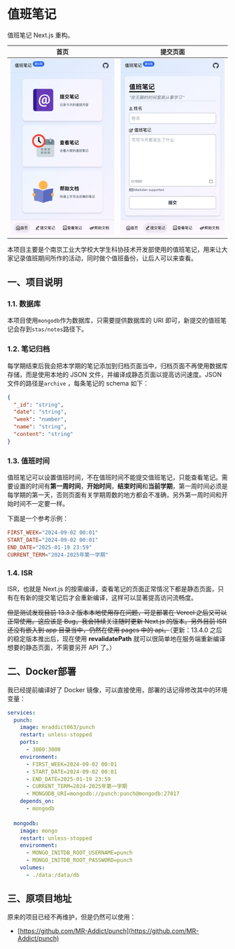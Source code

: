 # 值班笔记

值班笔记 Next.js 重构。

|           首页           |         提交页面         |
| :----------------------: | :----------------------: |
| ![home](images/home.jpg) | ![form](images/form.jpg) |

本项目主要是个南京工业大学校大学生科协技术开发部使用的值班笔记，用来让大家记录值班期间所作的活动，同时做个值班备份，让后人可以来查看。

## 一、项目说明

### 1.1. 数据库

本项目使用`mongodb`作为数据库，只需要提供数据库的 URI 即可，新提交的值班笔记会存到`stas/notes`路径下。

### 1.2. 笔记归档

每学期结束后我会把本学期的笔记添加到归档页面当中，归档页面不再使用数据库存储，而是使用本地的 JSON 文件，并编译成静态页面以提高访问速度。JSON 文件的路径是`archive` ，每条笔记的 schema 如下：

```json
{
  "_id": "string",
  "date": "string",
  "week": "number",
  "name": "string",
  "content": "string"
}
```

### 1.3. 值班时间

值班笔记可以设置值班时间，不在值班时间不能提交值班笔记，只能查看笔记。需要设置的时间有**第一周时间**，**开始时间**，**结束时间**和**当前学期**，第一周时间必须是每学期的第一天，否则页面有关学期周数的地方都会不准确，另外第一周时间和开始时间不一定要一样。

下面是一个参考示例：

```conf
FIRST_WEEK="2024-09-02 00:01"
START_DATE="2024-09-02 00:01"
END_DATE="2025-01-19 23:59"
CURRENT_TERM="2024-2025年第一学期"
```

### 1.4. ISR

ISR，也就是 Next.js 的按需编译，查看笔记的页面正常情况下都是静态页面，只有在有新的提交笔记后才会重新编译，这样可以显著提高访问流畅度。

~~但是测试发现目前 13.3.2 版本本地使用存在问题，可是部署在 Vercel 之后又可以正常使用。这应该是 Bug，我会持续关注随时更新 Next.js 的版本。另外目前 ISR 还没有嵌入到 app 目录当中，仍然在使用 pages 中的 api。~~（更新：13.4.0 之后的稳定版本推出后，现在使用 **revalidatePath** 就可以很简单地在服务端重新编译想要的静态页面，不需要另开 API 了。）

## 二、Docker部署

我已经提前编译好了 Docker 镜像，可以直接使用，部署的话记得修改其中的环境变量：

```yaml
services:
  punch:
    image: mraddict063/punch
    restart: unless-stopped
    ports:
      - 3000:3000
    environment:
      - FIRST_WEEK=2024-09-02 00:01
      - START_DATE=2024-09-02 00:01
      - END_DATE=2025-01-19 23:59
      - CURRENT_TERM=2024-2025年第一学期
      - MONGODB_URI=mongodb://punch:punch@mongodb:27017
    depends_on:
      - mongodb

  mongodb:
    image: mongo
    restart: unless-stopped
    environment:
      - MONGO_INITDB_ROOT_USERNAME=punch
      - MONGO_INITDB_ROOT_PASSWORD=punch
    volumes:
      - ./data:/data/db
```

## 三、原项目地址

原来的项目已经不再维护，但是仍然可以使用：

- [https://github.com/MR-Addict/punch](https://github.com/MR-Addict/punch)
